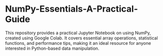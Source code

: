 # NumPy-Essentials-A-Practical-Guide
This repository provides a practical Jupyter Notebook on using NumPy, created using Google Colab. It covers essential array operations, statistical functions, and performance tips, making it an ideal resource for anyone interested in Python-based data manipulation.

